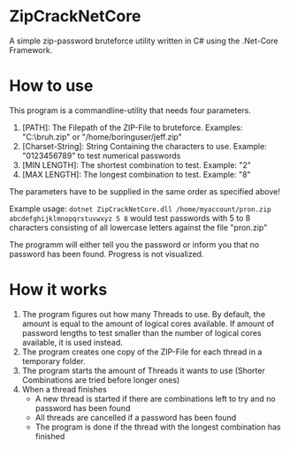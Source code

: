 # ZipCrackNetCore

A simple zip-password bruteforce utility written in C# using the .Net-Core Framework.

# How to use

This program is a commandline-utility that needs four parameters.
1. \[PATH\]: The Filepath of the ZIP-File to bruteforce. Examples: "C:\bruh.zip" or "/home/boringuser/jeff.zip"
2. \[Charset-String\]: String Containing the characters to use. Example: "0123456789" to test numerical passwords
3. \[MIN LENGTH\]: The shortest combination to test. Example: "2"
4. \[MAX LENGTH\]: The longest combination to test. Example: "8"

The parameters have to be supplied in the same order as specified above!

Example usage: `dotnet ZipCrackNetCore.dll /home/myaccount/pron.zip abcdefghijklmnopqrstuvwxyz 5 8` would test passwords with 5 to 8 characters consisting of all lowercase letters against the file "pron.zip"

The programm will either tell you the password or inform you that no password has been found. Progress is not visualized.

# How it works

1. The program figures out how many Threads to use. By default, the amount is equal to the amount of logical cores available. If amount of password lengths to test smaller than the number of logical cores available, it is used instead.
2. The program creates one copy of the ZIP-File for each thread in a temporary folder.
3. The program starts the amount of Threads it wants to use (Shorter Combinations are tried before longer ones)
4. When a thread finishes
   - A new thread is started if there are combinations left to try and no password has been found
   - All threads are cancelled if a password has been found
   - The program is done if the thread with the longest combination has finished
   
